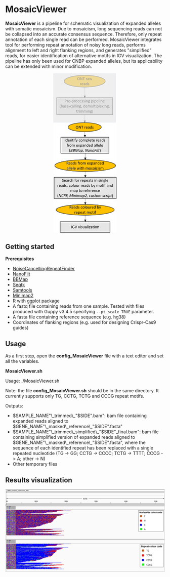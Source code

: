 # MosaicViewer

**MosaicViewer** is a pipeline for schematic visualization of expanded alleles with somatic mosaicism. Due to mosaicism, long sequencing reads can not be collapsed into an accurate consensus sequence. Therefore, only repeat annotation of each single read can be performed. MosaicViewer integrates tool for performing repeat annotation of noisy long reads, performs alignment to left and right flanking regions, and generates "simplified" reads, for easier identification of alternative motifs in IGV visualization. The pipeline has only been used for CNBP expanded alleles, but its applicability can be extended with minor modification.

<p align="center">
  <img src="Figures/MosaicViewer.png" alt="drawing" width="200" title="MosaicViewer_pipeline">
</p>

## Getting started

**Prerequisites**

* [NoiseCancellingRepeatFinder](https://github.com/makovalab-psu/NoiseCancellingRepeatFinder)
* [NanoFilt](https://github.com/wdecoster/nanofilt)
* [BBMap](https://anaconda.org/bioconda/bbmap)
* [Seqtk](https://github.com/lh3/seqtk)
* [Samtools](https://github.com/samtools/samtools)
* [Minimap2](https://github.com/lh3/minimap2)
* R with ggplot package
* A fastq file containing reads from one sample. Tested with files produced with Guppy v3.4.5 specifying ```--pt_scale TRUE``` parameter.
* A fasta file containing reference sequence (e.g. hg38)
* Coordinates of flanking regions (e.g. used for designing Crispr-Cas9 guides)

## Usage
As a first step, open the **config_MosaicViewer** file with a text editor and set all the variables. 

**MosaicViewer.sh**

Usage: ./MosaicViewer.sh

Note: the file **config_MosaicViewer.sh** should be in the same directory. It currently supports only TG, CCTG, TCTG and CCCG repeat motifs.

Outputs:

* $SAMPLE_NAME"\_trimmed\_"$SIDE".bam": bam file containing expanded reads aligned to $GENE_NAME"\_masked\_reference\_"$SIDE".fasta"
* $SAMPLE_NAME"\_trimmed\_simplified\_"$SIDE"\_final.bam": bam file containing simplified version of expanded reads aligned to $GENE_NAME"\_masked\_reference\_"$SIDE".fasta", where the sequence of each identified repeat has been replaced with a single repeated nucleotide (TG -> GG; CCTG -> CCCC; TCTG -> TTTT; CCCG -> A; other -> N)
* Other temporary files

## Results visualization

<p align="center">
  <img src="Figures/MosaicViewer_output_example.png" alt="drawing" width="800" title="MosaicViewer_output_example">
</p>

